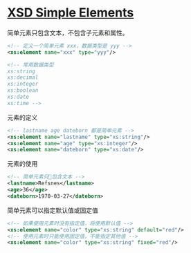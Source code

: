 # [XSD Simple Elements](https://www.w3schools.com/xml/schema_simple.asp)

简单元素只包含文本，不包含子元素和属性。

```xml
<!-- 定义一个简单元素 xxx，数据类型是 yyy -->
<xs:element name="xxx" type="yyy"/>

<!-- 常用数据类型
xs:string
xs:decimal
xs:integer
xs:boolean
xs:date
xs:time -->
```

元素的定义

```xml
<!-- lastname age dateborn 都是简单元素 -->
<xs:element name="lastname" type="xs:string"/>
<xs:element name="age" type="xs:integer"/>
<xs:element name="dateborn" type="xs:date"/>
```

元素的使用

```xml
<!-- 简单元素只包含文本 -->
<lastname>Refsnes</lastname>
<age>36</age>
<dateborn>1970-03-27</dateborn>
```

简单元素可以指定默认值或固定值

```xml
<!-- 如果使用元素时没有指定值，将使用默认值 -->
<xs:element name="color" type="xs:string" default="red"/>
<!-- 使用元素时只能使用固定值，不能指定其他值 -->
<xs:element name="color" type="xs:string" fixed="red"/>
```